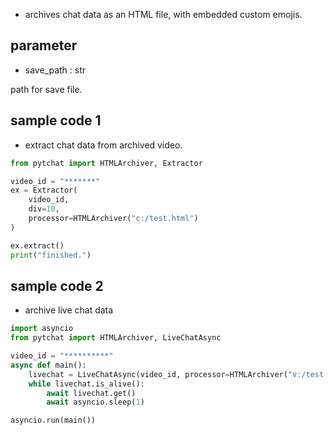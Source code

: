 + archives chat data as an HTML file, with embedded custom emojis.

## parameter
+ save_path : str

path for save file.

## sample code 1
+ extract chat data from archived video.
```python
from pytchat import HTMLArchiver, Extractor

video_id = "*******"
ex = Extractor(
    video_id,
    div=10,
    processor=HTMLArchiver("c:/test.html")
)

ex.extract()
print("finished.")
```
## sample code 2
+ archive live chat data
```python
import asyncio
from pytchat import HTMLArchiver, LiveChatAsync

video_id = "**********"
async def main():
    livechat = LiveChatAsync(video_id, processor=HTMLArchiver("v:/test.html"))
    while livechat.is_alive():
        await livechat.get()
        await asyncio.sleep(1)

asyncio.run(main())
```